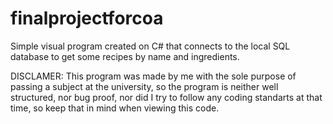 # finalprojectforcoa

Simple visual program created on C# that connects to the local SQL database to get some recipes by name and ingredients.

DISCLAMER: This program was made by me with the sole purpose of passing a subject at the university, so the program is neither well structured, nor bug proof, nor did I try to follow any coding standarts at that time, so keep that in mind when viewing this code.
